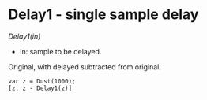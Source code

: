 # Delay1 - single sample delay

_Delay1(in)_

- in: sample to be delayed.

Original, with delayed subtracted from original:

	var z = Dust(1000);
	[z, z - Delay1(z)]

